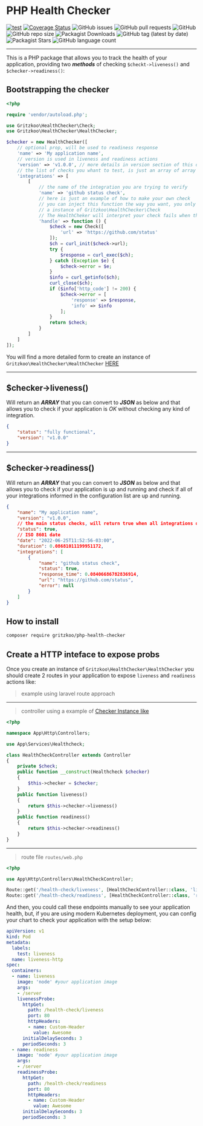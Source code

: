 # PHP Health Checker

[![test](https://github.com/gritzkoo/php-health-checker/actions/workflows/test.yml/badge.svg)](https://github.com/gritzkoo/php-health-checker/actions/workflows/test.yml)
[![Coverage Status](https://coveralls.io/repos/github/gritzkoo/php-health-checker/badge.svg?branch=main)](https://coveralls.io/github/gritzkoo/php-health-checker?branch=main)
![GitHub issues](https://img.shields.io/github/issues/gritzkoo/php-health-checker)
![GitHub pull requests](https://img.shields.io/github/issues-pr/gritzkoo/php-health-checker)
![GitHub](https://img.shields.io/github/license/gritzkoo/php-health-checker)
![GitHub repo size](https://img.shields.io/github/repo-size/gritzkoo/php-health-checker)
![Packagist Downloads](https://img.shields.io/packagist/dt/gritzkoo/php-health-checker)
![GitHub tag (latest by date)](https://img.shields.io/github/v/tag/gritzkoo/php-health-checker)
![Packagist Stars](https://img.shields.io/packagist/stars/gritzkoo/php-health-checker)
![GitHub language count](https://img.shields.io/github/languages/count/gritzkoo/php-health-checker)
___

This is a PHP package that allows you to track the health of your application, providing two **_methods_** of checking `$checkt->liveness()` and `$checker->readiness()`:

## Bootstrapping the checker

```php
<?php

require 'vendor/autoload.php';

use Gritzkoo\HealthChecker\Check;
use Gritzkoo\HealthChecker\HealthChecker;

$checker = new HealthChecker([
    // optional prop, will be used to readiness response
    'name' => 'My application name', 
    // version is used in liveness and readiness actions
    'version' => 'v1.0.0', // more details in version section of this document!
    // the list of checks you whant to test, is just an array of array with name and handle function
    'integrations' => [
        [
            // the name of the integration you are trying to verify
            'name' => 'github status check',
            // here is just an example of how to make your own check
            // you can inject this function the way you want, you only need to return
            // a instance of Gritzkoo\HealthChecker\Check
            // The HealthCheker will interpret your check fails when the $check->error is not empty
            'handle' => function () {
                $check = new Check([
                    'url' => 'https://github.com/status'
                ]);
                $ch = curl_init($check->url);
                try {
                    $response = curl_exec($ch);
                } catch (Exception $e) {
                    $check->error = $e;
                }
                $info = curl_getinfo($ch);
                curl_close($ch);
                if ($info['http_code'] != 200) {
                    $check->error = [
                        'response' => $response,
                        'info' => $info
                    ];
                }
                return $check;
            }
        ]
    ]
]);

```

You will find a more detailed form to create an instance of `Gritzkoo\HealthChecker\HealthChecker` [HERE](./docs/examples/using-poo.php)

___

## $checker->liveness()

Will return an **_ARRAY_** that you can convert to **_JSON_** as below and that allows you to check if your application is _OK_ without checking any kind of integration.

```json
{
    "status": "fully functional", 
    "version": "v1.0.0"
}
```

___

## $checker->readiness()

Will return an **_ARRAY_** that you can convert to **_JSON_** as below and that allows you to check if your application is up and running and check if all of your integrations informed in the configuration list are up and running.

```json
{
    "name": "My application name",
    "version": "v1.0.0",
    // the main status checks, will return true when all integrations does not fail
    "status": true, 
    // ISO 8601 date
    "date": "2022-06-25T11:52:56-03:00",
    "duration": 0.08681011199951172,
    "integrations": [
        {
            "name": "github status check",
            "status": true,
            "response_time": 0.08406686782836914,
            "url": "https://github.com/status",
            "error": null
        }
    ]
}
```

## How to install

```sh
composer require gritzkoo/php-health-checker
```

## Create a HTTP inteface to expose probs

Once you create an instance of `Gritzkoo\HealthChecker\HealthChecker` you should create 2 routes in your application to expose `liveness` and `readiness` actions like:

> example using laravel route approach

____

>controller using a example of [Checker Instance like](./docs/examples/using-poo.php)

```php
<?php

namespace App\Http\Controllers;

use App\Services\Healthcheck;

class HealthCheckController extends Controller
{
    private $check;
    public function __construct(Healthcheck $checker)
    {
        $this->checker = $checker;
    }
    public function liveness()
    {
        return $this->checker->liveness()
    }
    public function readiness()
    {
        return $this->checker->readiness()
    }
}
```

___

>route file `routes/web.php`

```php
<?php

use App\Http\Controllers\HealthCheckController;

Route::get('/health-check/liveness', [HealthCheckController::class, 'liveness'])->name('liveness');
Route::get('/health-check/readiness', [HealthCheckController::class, 'readiness'])->name('readiness');
```

And then, you could call these endpoints manually to see your application health, but, if you are using modern Kubernetes deployment, you can config your chart to check your application with the setup below:

```yaml
apiVersion: v1
kind: Pod
metadata:
  labels:
    test: liveness
  name: liveness-http
spec:
  containers:
  - name: liveness
    image: 'node' #your application image
    args:
    - /server
    livenessProbe:
      httpGet:
        path: /health-check/liveness
        port: 80
        httpHeaders:
        - name: Custom-Header
          value: Awesome
      initialDelaySeconds: 3
      periodSeconds: 3
  - name: readiness
    image: 'node' #your application image
    args:
    - /server
    readinessProbe:
      httpGet:
        path: /health-check/readiness
        port: 80
        httpHeaders:
        - name: Custom-Header
          value: Awesome
      initialDelaySeconds: 3
      periodSeconds: 3
```
